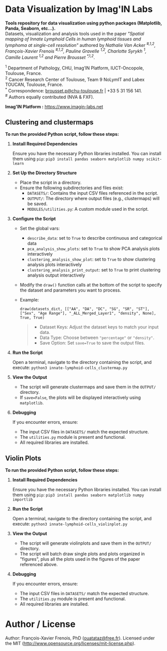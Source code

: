 # Data Visualization by Imag'IN Labs
**Tools repository for data visualization using python packages (Matplotlib, Panda, Seaborn, etc...).**  
Datasets, visualization and analysis tools used in the paper *"Spatial mapping of Innate Lymphoid Cells in human lymphoid tissues and lymphoma at single-cell resolution"* authored by *Nathalie Van Acker <sup>#,1,2</sup>, François-Xavier Frenois <sup>#,1,2</sup>, Pauline Gravelle <sup>1,2</sup>, Charlotte Syrykh <sup>1</sup>, Camille Laurent <sup>1,2</sup> and Pierre Brousset <sup>\*,1,2</sup>*.

<sup>1</sup>	Department of Pathology, CHU, Imag’IN Platform, IUCT-Oncopole, Toulouse, France.  
<sup>2</sup>	Cancer Research Center of Toulouse, Team 9 NoLymIT and Labex TOUCAN, Toulouse, France.  
<sup>*</sup>	Correspondence: brousset.p@chu-toulouse.fr | +33 5 31 156 141.  
<sup>#</sup>	Authors equally contributed (NVA & FXF).

**Imag'IN Platform :** https://www.imagin-labs.net

## Clustering and clustermaps
**To run the provided Python script, follow these steps:**

1. **Install Required Dependencies**   
    
    Ensure you have the necessary Python libraries installed. You can install them using ```pip```: ```pip3 install pandas seaborn matplotlib numpy scikit-learn```

2. **Set Up the Directory Structure**

    - Place the script in a directory.    
    - Ensure the following subdirectories and files exist:
        - ```DATASETS/```: Contains the input CSV files referenced in the script.
        - ```OUTPUT/```: The directory where output files (e.g., clustermaps) will be saved.
        - ```MODULES/utilities.py```: A custom module used in the script.

3. **Configure the Script**

    - Set the global vars:
        - ```describe_data```: set to ```True``` to describe continuous and categorical data
        - ```pca_analysis_show_plots```: set to ```True``` to show PCA analysis plots interactively
        - ```clustering_analysis_show_plot```: set to ```True``` to show clustering analysis plots interactively
        - ```clustering_analysis_print_output```: set to ```True``` to print clustering analysis output interactively
    - Modify the ```draw()``` function calls at the bottom of the script to specify the dataset and parameters you want to process.    
    - Example:

        ```draw(datasets_dict, [["AA", "DA", "DC", "SG", "SR", "ST"], ["Sex", "Age Range"], "_ALL_Merged_Layer1", "density", None], True, True)```

        > - Dataset Keys: Adjust the dataset keys to match your input data.
        > - Data Type: Choose between ```"percentage"``` or ```"density"```.
        > - Save Option: Set ```save=True``` to save the output files.

4. **Run the Script**

    Open a terminal, navigate to the directory containing the script, and execute: ```python3 innate-lymphoid-cells_clustermap.py```

5. **View the Output**

    - The script will generate clustermaps and save them in the ```OUTPUT/``` directory.    
    - If ```save=False```, the plots will be displayed interactively using ```matplotlib```.

6. **Debugging**

    If you encounter errors, ensure:

    - The input CSV files in ```DATASETS/``` match the expected structure.
    - The ```utilities.py``` module is present and functional.
    - All required libraries are installed.

## Violin Plots
**To run the provided Python script, follow these steps:**

1. **Install Required Dependencies**   
    
    Ensure you have the necessary Python libraries installed. You can install them using ```pip```: ```pip3 install pandas seaborn matplotlib numpy importlib```

2. **Run the Script**

    Open a terminal, navigate to the directory containing the script, and execute: ```python3 innate-lymphoid-cells_violinplot.py```

3. **View the Output**

    - The script will generate violinplots and save them in the ```OUTPUT/``` directory.
    - The script will batch draw single plots and plots organized in "figures", plus all the plots used in the figures of the paper referenced above.

4. **Debugging**

    If you encounter errors, ensure:

    - The input CSV files in ```DATASETS/``` match the expected structure.
    - The ```utilities.py``` module is present and functional.
    - All required libraries are installed.

# Author / License
Author: François-Xavier Frenois, PhD (ouatataz@free.fr).
Licensed under the MIT (http://www.opensource.org/licenses/mit-license.php).

